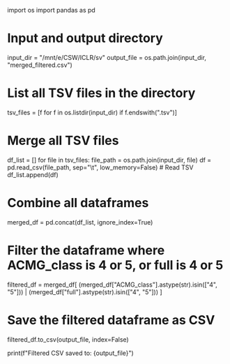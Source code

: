 import os
import pandas as pd

# Input and output directory
input_dir = "/mnt/e/CSW/ICLR/sv"
output_file = os.path.join(input_dir, "merged_filtered.csv")

# List all TSV files in the directory
tsv_files = [f for f in os.listdir(input_dir) if f.endswith(".tsv")]

# Merge all TSV files
df_list = []
for file in tsv_files:
    file_path = os.path.join(input_dir, file)
    df = pd.read_csv(file_path, sep="\t", low_memory=False)  # Read TSV
    df_list.append(df)

# Combine all dataframes
merged_df = pd.concat(df_list, ignore_index=True)

# Filter the dataframe where ACMG_class is 4 or 5, or full is 4 or 5
filtered_df = merged_df[
    (merged_df["ACMG_class"].astype(str).isin(["4", "5"])) |
    (merged_df["full"].astype(str).isin(["4", "5"]))
]

# Save the filtered dataframe as CSV
filtered_df.to_csv(output_file, index=False)

print(f"Filtered CSV saved to: {output_file}")

